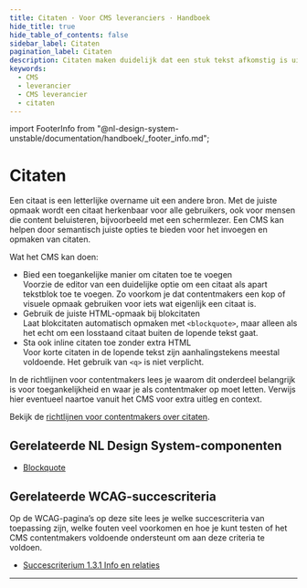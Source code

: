 ```yaml
---
title: Citaten · Voor CMS leveranciers · Handboek
hide_title: true
hide_table_of_contents: false
sidebar_label: Citaten
pagination_label: Citaten
description: Citaten maken duidelijk dat een stuk tekst afkomstig is uit een andere bron. Een goede semantische opmaak zorgt ervoor dat het citaat herkenbaar is voor iedereen, ook voor mensen die een schermlezer gebruiken. Een CMS kan dit ondersteunen door citaten toegankelijk en correct op te maken, zonder dat de gebruiker daarvoor technische kennis nodig heeft.
keywords:
  - CMS
  - leverancier
  - CMS leverancier
  - citaten
---
```


<!-- @license CC0-1.0 -->

import FooterInfo from "@nl-design-system-unstable/documentation/handboek/\_footer_info.md";

# Citaten

Een citaat is een letterlijke overname uit een andere bron. Met de juiste opmaak wordt een citaat herkenbaar voor alle gebruikers, ook voor mensen die content beluisteren, bijvoorbeeld met een schermlezer. Een CMS kan helpen door semantisch juiste opties te bieden voor het invoegen en opmaken van citaten.

Wat het CMS kan doen:

- Bied een toegankelijke manier om citaten toe te voegen  
  Voorzie de editor van een duidelijke optie om een citaat als apart tekstblok toe te voegen. Zo voorkom je dat contentmakers een kop of visuele opmaak gebruiken voor iets wat eigenlijk een citaat is.
- Gebruik de juiste HTML-opmaak bij blokcitaten  
  Laat blokcitaten automatisch opmaken met `<blockquote>`, maar alleen als het echt om een losstaand citaat buiten de lopende tekst gaat.
- Sta ook inline citaten toe zonder extra HTML  
  Voor korte citaten in de lopende tekst zijn aanhalingstekens meestal voldoende. Het gebruik van `<q>` is niet verplicht.

In de richtlijnen voor contentmakers lees je waarom dit onderdeel belangrijk is voor toegankelijkheid en waar je als contentmaker op moet letten. Verwijs hier eventueel naartoe vanuit het CMS voor extra uitleg en context.

Bekijk de [richtlijnen voor contentmakers over citaten](/richtlijnen/content/tekstopmaak/citaten).

## Gerelateerde NL Design System-componenten

- [Blockquote](/blockquote)

## Gerelateerde WCAG-succescriteria

Op de WCAG-pagina’s op deze site lees je welke succescriteria van toepassing zijn, welke fouten veel voorkomen en hoe je kunt testen of het CMS contentmakers voldoende ondersteunt om aan deze criteria te voldoen.

- [Succescriterium 1.3.1 Info en relaties](/wcag/1.3.1)

---

<FooterInfo />
